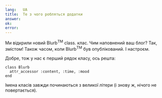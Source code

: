 ```yaml
---
lang:   UA
title:  Те з чого робляться додатки
answer:
ok:     
error:  
---
```


Ми відкрили новий Blurb<sup>TM</sup> class. клас. Чим наповнений ваш блог?
Так, змістом! Також часом, коли Blurb<sup>TM</sup> був опублікований. І настроєм.

Добре, тож у нас є перший рядок класу, ось решта:

    class Blurb
      attr_accessor :content, :time, :mood
    end

Імена класів завжди починаються з великої літери (і знову ж, нічого не повертається).
